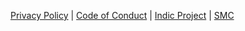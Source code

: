 [Privacy Policy](/privacy)
|
[Code of Conduct](/code-of-conduct)
|
[Indic Project](https://indicproject.org)
|
[SMC](https://smc.org.in)

